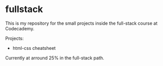# fullstack

This is my repository for the small projects inside the full-stack course at Codecademy.

Projects:
- html-css cheatsheet

Currently at arround 25% in the full-stack path.
